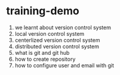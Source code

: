 # training-demo
 1. we learnt about version control system
 2. local version control system
 3. centerlized version control system
 4. distributed version control system
 5. what is git and git hub
 6. how to create repository
 7. how to configure user and email with git

